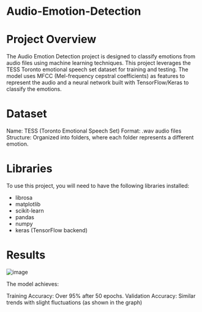 # Audio-Emotion-Detection

# Project Overview
The Audio Emotion Detection project is designed to classify emotions from audio files using machine learning techniques. This project leverages the TESS Toronto emotional speech set dataset for training and testing. The model uses MFCC (Mel-frequency cepstral coefficients) as features to represent the audio and a neural network built with TensorFlow/Keras to classify the emotions.

# Dataset
Name: TESS (Toronto Emotional Speech Set)
Format: .wav audio files
Structure: Organized into folders, where each folder represents a different emotion.

# Libraries
To use this project, you will need to have the following libraries installed:
- librosa
- matplotlib
- scikit-learn
- pandas
- numpy
- keras (TensorFlow backend)

# Results
![image](https://github.com/user-attachments/assets/c3e12247-0768-4362-b3d2-258e4a962b2b)

The model achieves:

Training Accuracy: Over 95% after 50 epochs.
Validation Accuracy: Similar trends with slight fluctuations (as shown in the graph)

